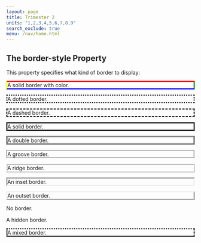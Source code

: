 ```yaml
---
layout: page
title: Trimester 2
units: "1,2,3,4,5,6,7,8,9"
search_exclude: true
menu: /nav/home.html
---
```


<html>
<head>
<style>
p.example{
  border-style: solid;
  /* border-color: red; */
  border-color: red green blue yellow; /* red top, green right, blue bottom and yellow left */
}
p.dotted {border-style: dotted;}
p.dashed {border-style: dashed;}
p.solid {border-style: solid;}
p.double {border-style: double;}
p.groove {border-style: groove;}
p.ridge {border-style: ridge;}
p.inset {border-style: inset;}
p.outset {border-style: outset;}
p.none {border-style: none;}
p.hidden {border-style: hidden;}
p.mix {border-style: dotted dashed solid double;}
</style>
</head>
<body>

<h2>The border-style Property</h2>
<p>This property specifies what kind of border to display:</p>

<p class="example">A solid border with color.</p>
<p class="dotted">A dotted border.</p>
<p class="dashed">A dashed border.</p>
<p class="solid">A solid border.</p>
<p class="double">A double border.</p>
<p class="groove">A groove border.</p>
<p class="ridge">A ridge border.</p>
<p class="inset">An inset border.</p>
<p class="outset">An outset border.</p>
<p class="none">No border.</p>
<p class="hidden">A hidden border.</p>
<p class="mix">A mixed border.</p>

</body>
</html>






<!--
<div>
    <p> Coding, also known as programming, is the process of writing instructions for computers to follow. These instructions, or programs, tell computers what to do, such as build websites and apps, analyze data, and create software. </p> -->

<!-- button -->
<!--
<button onclick="myFunction()">:D</button>

<p id="demo"></p>

<script>
function myFunction() {
  document.getElementById("demo").innerHTML = "D:";
}
</script>
</div>

<div>
    <a href="https://miro.medium.com/v2/resize:fit:1400/0*7VyEZgzwUhQMeBqb">link1</a>
    <p> </p>
    <a href="https://media.licdn.com/dms/image/D4D12AQF6mW4EuB-99Q/article-cover_image-shrink_720_1280/0/1692951785182?e=2147483647&v=beta&t=I6_1-aBTAg0fihJHret-C4hRNuffBu8JyrqKfXsm74w">link2</a>
    <p>Coding tells a machine which actions to perform and how to complete tasks. Programming languages provide the rules for building websites, apps, and other computer-based technologies. Each programming language helps humans accurately communicate with machines.</p>
</div>
-->